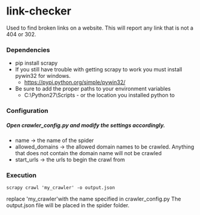 # link-checker

Used to find broken links on a website. This will report any link that is not a 404 or 302.

### Dependencies

* pip install scrapy
* If you still have trouble with getting scrapy to work you must install pywin32 for windows.
  * https://pypi.python.org/simple/pywin32/
* Be sure to add the proper paths to your environment variables
  * C:\Python27\Scripts - or the location you installed python to 

### Configuration

##### Open crawler_config.py and modify the settings accordingly.
- name -> the name of the spider
- allowed_domains -> the allowed domain names to be crawled. Anything that does not contain the domain name will not be crawled
- start_urls -> the urls to begin the crawl from

### Execution

`scrapy crawl 'my_crawler' -o output.json`

replace 'my_crawler'with the name specified in crawler_config.py
The output.json file will be placed in the spider folder.


